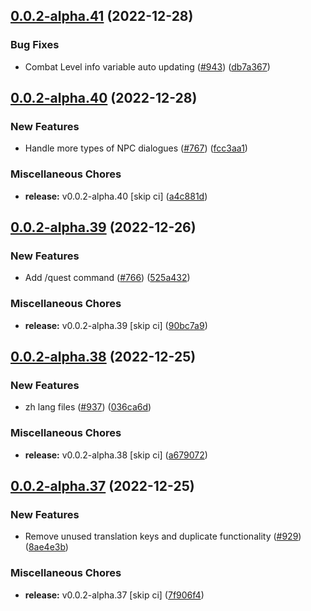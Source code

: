 ## [0.0.2-alpha.41](https://github.com/Wynntils/Artemis/compare/v0.0.2-alpha.40...v0.0.2-alpha.41) (2022-12-28)


### Bug Fixes

* Combat Level info variable auto updating ([#943](https://github.com/Wynntils/Artemis/issues/943)) ([db7a367](https://github.com/Wynntils/Artemis/commit/db7a367083f0a47c71fbfeca6ead5e22b1403a78))

## [0.0.2-alpha.40](https://github.com/Wynntils/Artemis/compare/v0.0.2-alpha.39...v0.0.2-alpha.40) (2022-12-28)


### New Features

* Handle more types of NPC dialogues ([#767](https://github.com/Wynntils/Artemis/issues/767)) ([fcc3aa1](https://github.com/Wynntils/Artemis/commit/fcc3aa1ddbaeb2cda1f3ed9a556eb82967060281))


### Miscellaneous Chores

* **release:** v0.0.2-alpha.40 [skip ci] ([a4c881d](https://github.com/Wynntils/Artemis/commit/a4c881d054a6516cb7dc40158285bbecff27e027))

## [0.0.2-alpha.39](https://github.com/Wynntils/Artemis/compare/v0.0.2-alpha.38...v0.0.2-alpha.39) (2022-12-26)


### New Features

* Add /quest command ([#766](https://github.com/Wynntils/Artemis/issues/766)) ([525a432](https://github.com/Wynntils/Artemis/commit/525a432a26c8e5b01aa9bf82b88eebe77eaabe41))


### Miscellaneous Chores

* **release:** v0.0.2-alpha.39 [skip ci] ([90bc7a9](https://github.com/Wynntils/Artemis/commit/90bc7a975582babf93d0fcae39dedb5146c99e7a))

## [0.0.2-alpha.38](https://github.com/Wynntils/Artemis/compare/v0.0.2-alpha.37...v0.0.2-alpha.38) (2022-12-25)


### New Features

* zh lang files ([#937](https://github.com/Wynntils/Artemis/issues/937)) ([036ca6d](https://github.com/Wynntils/Artemis/commit/036ca6d62832b550bafd7a15244d40dda10eaf93))


### Miscellaneous Chores

* **release:** v0.0.2-alpha.38 [skip ci] ([a679072](https://github.com/Wynntils/Artemis/commit/a679072bf2a6c4035101c9815affc71b58d666b7))

## [0.0.2-alpha.37](https://github.com/Wynntils/Artemis/compare/v0.0.2-alpha.36...v0.0.2-alpha.37) (2022-12-25)


### New Features

* Remove unused translation keys and duplicate functionality ([#929](https://github.com/Wynntils/Artemis/issues/929)) ([8ae4e3b](https://github.com/Wynntils/Artemis/commit/8ae4e3b90a8293d8b8e8ff1c0c187e734207e328))


### Miscellaneous Chores

* **release:** v0.0.2-alpha.37 [skip ci] ([7f906f4](https://github.com/Wynntils/Artemis/commit/7f906f4cbfdaad107246beb0ce61fe4ce42628ac))

